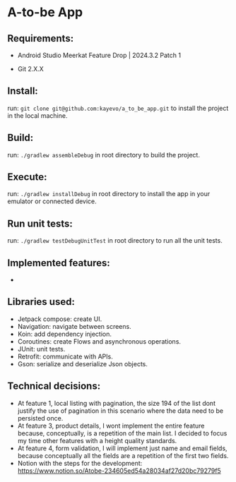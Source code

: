 # A-to-be App

## Requirements:
- Android Studio Meerkat Feature Drop | 2024.3.2 Patch 1

- Git 2.X.X

## Install:
run: ```git clone git@github.com:kayevo/a_to_be_app.git``` to install the project in the local machine.

## Build:
run: ```./gradlew assembleDebug``` in root directory to build the project.

## Execute:
run: ```./gradlew installDebug``` in root directory to install the app in your emulator or connected device.

## Run unit tests:
run: ```./gradlew testDebugUnitTest``` in root directory to run all the unit tests.

## Implemented features:
-

## Libraries used:
- Jetpack compose: create UI.
- Navigation: navigate between screens.
- Koin: add dependency injection.
- Coroutines: create Flows and asynchronous operations.
- JUnit: unit tests.
- Retrofit: communicate with APIs.
- Gson: serialize and deserialize Json objects.

## Technical decisions:
- At feature 1, local listing with pagination, the size 194 of the list dont justify the use of pagination in this scenario where the data need to be persisted once.
- At feature 3, product details, I wont implement the entire feature because, conceptually, is a repetition of the main list. I decided to focus my time other features with a height quality standards.
- At feature 4, form validation, I will implement just name and email fields, because conceptually all the fields are a repetition of the first two fields.
- Notion with the steps for the development: https://www.notion.so/Atobe-234605ed54a28034af27d20bc79279f5
 